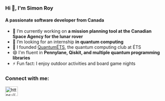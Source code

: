 ### Hi 👋, I'm Simon Roy
#### A passionate software developer from Canada

- 🔭 I’m currently working on **a mission planning tool at the Canadian Space Agency for the lunar rover**
- 🌱 I’m looking for an internship **in quantum computing** 
- 👯 I founded [QuantumÉTS](https://quantumets.etsmtl.ca/), the quantum computing club at ÉTS
- 😄 I'm fluent in **Pennylane, Qiskit, and multiple quantum programming libraries**
- ⚡ Fun fact: I enjoy outdoor activities and board game nights

<h3 align="left">Connect with me:</h3>
<p align="left">
<a href="https://www.linkedin.com/in/simonroy99/" target="blank"><img align="center" src="https://raw.githubusercontent.com/rahuldkjain/github-profile-readme-generator/master/src/images/icons/Social/linked-in-alt.svg" alt="https://www.linkedin.com/in/simonroy99/" height="30" width="40" /></a>
</p>
